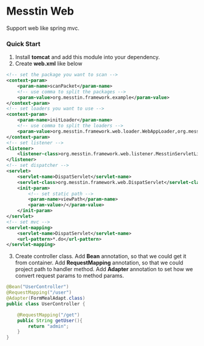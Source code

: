# Messtin Web
Support web like spring mvc.

### Quick Start
1. Install **tomcat** and add this module into your dependency.
2. Create **web.xml** like below
```xml
<!-- set the package you want to scan -->
<context-param>
	<param-name>scanPacket</param-name>
	<!-- use comma to split the packages -->
	<param-value>org.messtin.framework.example</param-value>
</context-param>
<!-- set loaders you want to use -->
<context-param>
	<param-name>initLoader</param-name>
	<!-- use comma to split the loaders -->
	<param-value>org.messtin.framework.web.loader.WebAppLoader,org.messtin.framework.task.loader.TaskLoader</param-value>
</context-param>
<!-- set listener -->
<listener>
	<listener-class>org.messtin.framework.web.listener.MesstinServletListener</listener-class>
</listener>
<!-- set dispatcher -->
<servlet>
	<servlet-name>DispatServlet</servlet-name>
	<servlet-class>org.messtin.framework.web.DispatServlet</servlet-class>
	<init-param>
		<!-- set static path -->
		<param-name>viewPath</param-name>
		<param-value>/</param-value>
	</init-param>
</servlet>
<!-- set mvc -->
<servlet-mapping>
	<servlet-name>DispatServlet</servlet-name>
	<url-pattern>*.do</url-pattern>
</servlet-mapping>
```

3. Create controller class. 
Add **Bean** annotation, so that we could get it from container.
Add **RequestMapping** annotation, so that we could project path to handler method.
Add **Adapter** annotation to set how we convert request params to method params.

```java
@Bean("UserController")
@RequestMapping("/user")
@Adapter(FormMealAdapt.class)
public class UserController {

    @RequestMapping("/get")
    public String getUser(){
        return "admin";
    }
}
```

